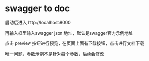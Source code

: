 # swagger to doc
启动后进入 http://localhost:8000

再输入框里输入swagger json 地址，默认是swagger官方示例地址

点击 preview 按钮进行预览，在页面上面有下载按钮，点击进行文档下载

唯一问题，参数示例不是针对每个参数，后续会修改